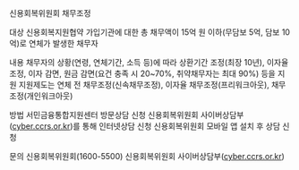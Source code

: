 신용회복위원회 채무조정

대상
 신용회복지원협약 가입기관에 대한 총 채무액이 15억 원 이하(무담보 5억, 담보 10억)로 연체가 발생한 채무자

내용
 채무자의 상황(연령, 연체기간, 소득 등)에 따라 상환기간 조정(최장 10년), 이자율 조정, 이자 감면, 원금 감면(요건 충족 시 20~70%, 취약채무자는 최대 90%) 등을 지원
 지원제도는 연체 전 채무조정(신속채무조정), 이자율 채무조정(프리워크아웃), 채무조정(개인워크아웃)

 방법
 서민금융통합지원센터 방문상담 신청
 신용회복위원회 사이버상담부([cyber.ccrs.or.kr](http://cyber.ccrs.or.kr))를 통해 인터넷상담 신청
 신용회복위원회 모바일 앱 설치 후 상담 신청

문의
 신용회복위원회(1600-5500)
 신용회복위원회 사이버상담부([cyber.ccrs.or.kr](http://cyber.ccrs.or.kr))
